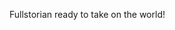 Fullstorian ready to take on the world!

<!---
fs-armo-ramos/fs-armo-ramos is a ✨ special ✨ repository because its `README.md` (this file) appears on your GitHub profile.
You can click the Preview link to take a look at your changes.
--->
